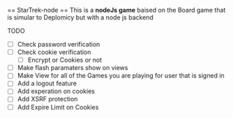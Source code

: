 == StarTrek-node ==
This is a **nodeJs game** baised on the Board game that is simular to Deplomicy
but with a node js backend


TODO 
* [ ] Check password verification
* [ ] Check cookie verification
    * [ ] Encrypt or Cookies or not
* [ ] Make flash paramaters show on views
* [ ] Make View for all of the Games you are playing for user that is signed in 
* [ ] Add a logout feature
* [ ] Add experation on cookies
* [ ] Add XSRF protection
* [ ] Add Expire Limit on Cookies